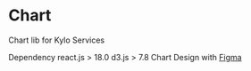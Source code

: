 # Chart
Chart lib for Kylo Services

Dependency
   react.js > 18.0
   d3.js > 7.8
Chart Design with [Figma](https://www.figma.com/file/RgotyAKulQl2V0eSxc8sou/Fikri-Chart-Library---v.1-(preview)?type=design&node-id=1929-8&mode=design&t=MbVY9k1NZbvsPSpD-0)